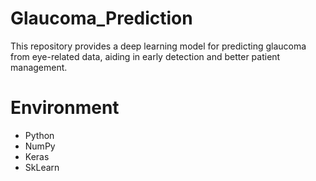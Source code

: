# Glaucoma_Prediction
This repository provides a deep learning model for predicting glaucoma from eye-related data, aiding in early detection and better patient management.

# Environment

- Python
- NumPy
- Keras
- SkLearn

  
